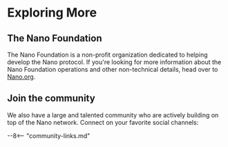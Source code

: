 # Exploring More

## The Nano Foundation
The Nano Foundation is a non-profit organization dedicated to helping develop the Nano protocol. If you're looking for more information about the Nano Foundation operations and other non-technical details, head over to [Nano.org](https://nano.org).

## Join the community
We also have a large and talented community who are actively building on top of the Nano network. Connect on your favorite social channels:

--8<-- "community-links.md"